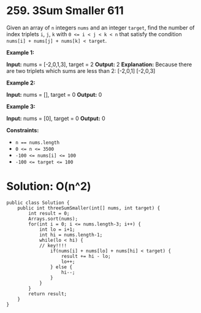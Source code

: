 # 259. 3Sum Smaller 611
Given an array of  `n`  integers  `nums`  and an integer `target`, find the number of index triplets  `i`,  `j`,  `k`  with  `0 <= i < j < k < n`  that satisfy the condition  `nums[i] + nums[j] + nums[k] < target`.

**Example 1:**

**Input:** nums = [-2,0,1,3], target = 2
**Output:** 2
**Explanation:** Because there are two triplets which sums are less than 2:
[-2,0,1]
[-2,0,3]

**Example 2:**

**Input:** nums = [], target = 0
**Output:** 0

**Example 3:**

**Input:** nums = [0], target = 0
**Output:** 0

**Constraints:**

-   `n == nums.length`
-   `0 <= n <= 3500`
-   `-100 <= nums[i] <= 100`
-   `-100 <= target <= 100`

# Solution: O(n^2) 
```
public class Solution {
    public int threeSumSmaller(int[] nums, int target) {
        int result = 0;
        Arrays.sort(nums);
        for(int i = 0; i <= nums.length-3; i++) {
            int lo = i+1;
            int hi = nums.length-1;
            while(lo < hi) {
            // key!!!!
                if(nums[i] + nums[lo] + nums[hi] < target) {
                    result += hi - lo;
                    lo++;
                } else {
                    hi--;
                }
            }
        }
        return result;
    }
}
```